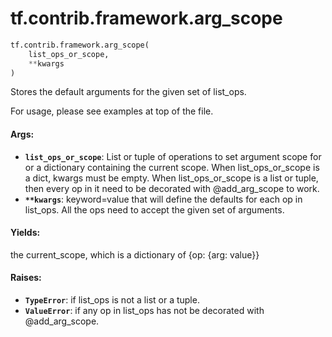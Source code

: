 <div itemscope itemtype="http://developers.google.com/ReferenceObject">
<meta itemprop="name" content="tf.contrib.framework.arg_scope" />
<meta itemprop="path" content="Stable" />
</div>

# tf.contrib.framework.arg_scope

``` python
tf.contrib.framework.arg_scope(
    list_ops_or_scope,
    **kwargs
)
```

Stores the default arguments for the given set of list_ops.

For usage, please see examples at top of the file.

#### Args:

* <b>`list_ops_or_scope`</b>: List or tuple of operations to set argument scope for or
    a dictionary containing the current scope. When list_ops_or_scope is a
    dict, kwargs must be empty. When list_ops_or_scope is a list or tuple,
    then every op in it need to be decorated with @add_arg_scope to work.
* <b>`**kwargs`</b>: keyword=value that will define the defaults for each op in
            list_ops. All the ops need to accept the given set of arguments.


#### Yields:

the current_scope, which is a dictionary of {op: {arg: value}}

#### Raises:

* <b>`TypeError`</b>: if list_ops is not a list or a tuple.
* <b>`ValueError`</b>: if any op in list_ops has not be decorated with @add_arg_scope.